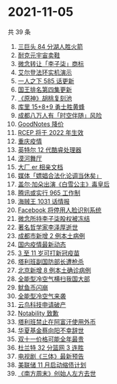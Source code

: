 # 2021-11-05

共 39 条

<!-- BEGIN ZHIHUSEARCH -->
<!-- 最后更新时间 Fri Nov 05 2021 13:07:55 GMT+0800 (China Standard Time) -->
1. [三巨头 84 分湖人胜火箭](https://www.zhihu.com/search?q=湖人)
1. [耐克元宇宙卖鞋](https://www.zhihu.com/search?q=元宇宙)
1. [微念转让「李子柒」商标](https://www.zhihu.com/search?q=李子柒)
1. [艾尔登法环实机演示](https://www.zhihu.com/search?q=艾尔登法环)
1. [一人之下 585 话更新](https://www.zhihu.com/search?q=一人之下)
1. [国王排名第四集更新](https://www.zhihu.com/search?q=国王排名)
1. [《原神》胡桃复刻池](https://www.zhihu.com/search?q=原神)
1. [库里 15+8+9 勇士胜黄蜂](https://www.zhihu.com/search?q=勇士)
1. [成都八万人有「时空伴随」风险](https://www.zhihu.com/search?q=时空伴随)
1. [GoodNotes 降价](https://www.zhihu.com/search?q=goodnotes)
1. [RCEP 将于 2022 年生效](https://www.zhihu.com/search?q=rcep)
1. [重庆疫情](https://www.zhihu.com/search?q=重庆疫情)
1. [英特尔 12 代酷睿处理器](https://www.zhihu.com/search?q=12代酷睿)
1. [漠河舞厅](https://www.zhihu.com/search?q=漠河舞厅)
1. [大厂 er 相亲文档](https://www.zhihu.com/search?q=相亲文档)
1. [媒体「嫖娼合法化论调当休矣」](https://www.zhihu.com/search?q=嫖娼合法化)
1. [盖尔·加朵出演《白雪公主》毒皇后](https://www.zhihu.com/search?q=白雪公主)
1. [腾讯或实行 965 工作制](https://www.zhihu.com/search?q=腾讯加班)
1. [海贼王 1031 话情报](https://www.zhihu.com/search?q=海贼王)
1. [Facebook 将停用人脸识别系统](https://www.zhihu.com/search?q=Facebook)
1. [微念所持李子柒股权被冻结](https://www.zhihu.com/search?q=李子柒)
1. [著名哲学家李泽厚逝世](https://www.zhihu.com/search?q=李泽厚)
1. [成都市新增 2 例本土病例](https://www.zhihu.com/search?q=成都疫情)
1. [国内疫情最新动态](https://www.zhihu.com/search?q=国内疫情)
1. [3 至 11 岁可打新冠疫苗](https://www.zhihu.com/search?q=新冠疫苗)
1. [塔利班副国防部长遭枪杀](https://www.zhihu.com/search?q=塔利班)
1. [北京新增 8 例本土确诊病例](https://www.zhihu.com/search?q=北京疫情)
1. [全能型冷空气横扫我国大部](https://www.zhihu.com/search?q=冷空气)
1. [鱿鱼币闪崩](https://www.zhihu.com/search?q=鱿鱼币)
1. [全能型冷空气来袭](https://www.zhihu.com/search?q=冷空气)
1. [云鸟科技申请破产](https://www.zhihu.com/search?q=云鸟科技)
1. [Notability 致歉](https://www.zhihu.com/search?q=Notability)
1. [塔利班禁止在阿富汗使用外币](https://www.zhihu.com/search?q=塔利班外币)
1. [华夏基金蔡向阳不幸辞世](https://www.zhihu.com/search?q=蔡向阳)
1. [双十一价格可能全年最贵](https://www.zhihu.com/search?q=双十一价格)
1. [杜兰特 32 分篮网 3 连胜](https://www.zhihu.com/search?q=杜兰特)
1. [电视剧《三体》最新预告](https://www.zhihu.com/search?q=三体电视剧)
1. [美联储 11 月启动缩债计划](https://www.zhihu.com/search?q=美联储)
1. [《南方周末》创始人左方去世](https://www.zhihu.com/search?q=左方)
<!-- END ZHIHUSEARCH -->
